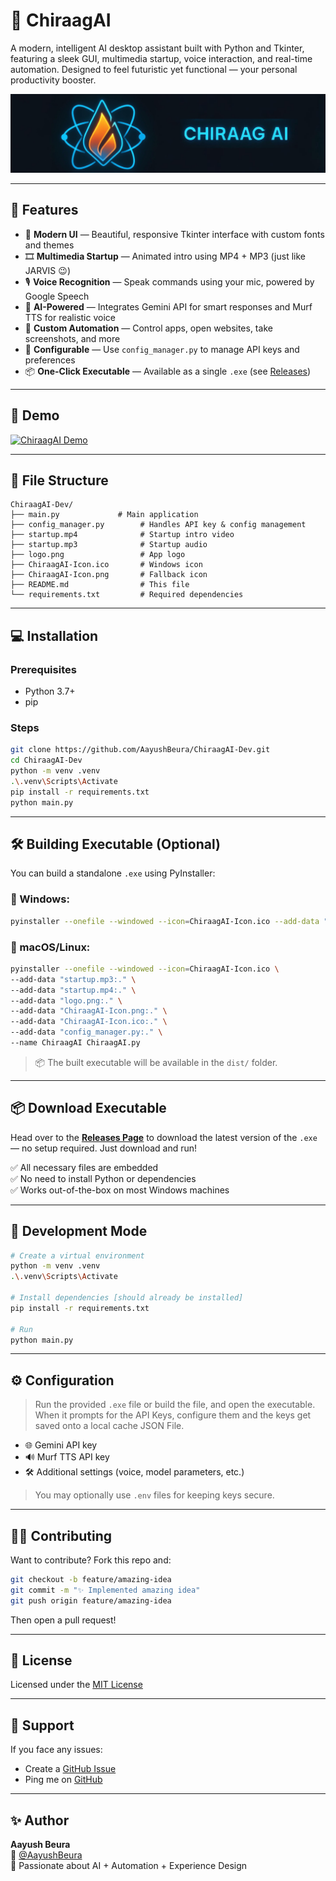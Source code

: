 # 🚀 ChiraagAI

A modern, intelligent AI desktop assistant built with Python and Tkinter, featuring a sleek GUI, multimedia startup, voice interaction, and real-time automation. Designed to feel futuristic yet functional — your personal productivity booster.

![ChiraagAI Banner](banner.png)

---

## 🌟 Features

- 🎨 **Modern UI** — Beautiful, responsive Tkinter interface with custom fonts and themes  
- 🎞️ **Multimedia Startup** — Animated intro using MP4 + MP3 (just like JARVIS 😉)  
- 🎙️ **Voice Recognition** — Speak commands using your mic, powered by Google Speech  
- 🤖 **AI-Powered** — Integrates Gemini API for smart responses and Murf TTS for realistic voice  
- 🧠 **Custom Automation** — Control apps, open websites, take screenshots, and more  
- 🔧 **Configurable** — Use `config_manager.py` to manage API keys and preferences  
- 📦 **One-Click Executable** — Available as a single `.exe` (see [Releases](https://github.com/AayushBeura/ChiraagAI-Dev/releases))

---

## 📸 Demo

[![ChiraagAI Demo](https://img.youtube.com/vi/RmNGs3ges8o/0.jpg)](https://www.youtube.com/watch?v=RmNGs3ges8o)

---

## 📁 File Structure

```
ChiraagAI-Dev/
├── main.py             # Main application
├── config_manager.py        # Handles API key & config management
├── startup.mp4              # Startup intro video
├── startup.mp3              # Startup audio
├── logo.png                 # App logo
├── ChiraagAI-Icon.ico       # Windows icon
├── ChiraagAI-Icon.png       # Fallback icon
├── README.md                # This file
└── requirements.txt         # Required dependencies
```

---

## 💻 Installation

### Prerequisites
- Python 3.7+
- pip

### Steps

```bash
git clone https://github.com/AayushBeura/ChiraagAI-Dev.git
cd ChiraagAI-Dev
python -m venv .venv
.\.venv\Scripts\Activate
pip install -r requirements.txt
python main.py
```

---

## 🛠️ Building Executable (Optional)

You can build a standalone `.exe` using PyInstaller:

### 🔹 Windows:

```bash
pyinstaller --onefile --windowed --icon=ChiraagAI-Icon.ico --add-data "ChiraagAI-Icon.ico;." --add-data "ChiraagAI-Icon.png;." --add-data "logo.png;." --add-data "startup.mp4;." --add-data "startup.mp3;." --add-data "config_manager.py;." --name ChiraagAI main.py
```

### 🔸 macOS/Linux:

```bash
pyinstaller --onefile --windowed --icon=ChiraagAI-Icon.ico \
--add-data "startup.mp3:." \
--add-data "startup.mp4:." \
--add-data "logo.png:." \
--add-data "ChiraagAI-Icon.png:." \
--add-data "ChiraagAI-Icon.ico:." \
--add-data "config_manager.py:." \
--name ChiraagAI ChiraagAI.py
```

> 📦 The built executable will be available in the `dist/` folder.

---

## 📦 Download Executable

Head over to the [**Releases Page**](https://github.com/AayushBeura/ChiraagAI-Dev/releases) to download the latest version of the `.exe` — no setup required. Just download and run!

✅ All necessary files are embedded  
✅ No need to install Python or dependencies  
✅ Works out-of-the-box on most Windows machines

---

## 🧪 Development Mode

```bash
# Create a virtual environment
python -m venv .venv
.\.venv\Scripts\Activate

# Install dependencies [should already be installed]
pip install -r requirements.txt

# Run
python main.py
```

---

## ⚙️ Configuration
> Run the provided `.exe` file or build the file, and open the executable. When it prompts for the API Keys, configure them and the keys get saved onto a local cache JSON File.

- 🌐 Gemini API key
- 🔊 Murf TTS API key
- 🛠 Additional settings (voice, model parameters, etc.)

> You may optionally use `.env` files for keeping keys secure.

---

## 👨‍💻 Contributing

Want to contribute? Fork this repo and:

```bash
git checkout -b feature/amazing-idea
git commit -m "✨ Implemented amazing idea"
git push origin feature/amazing-idea
```

Then open a pull request!

---

## 📃 License

Licensed under the [MIT License](LICENSE)

---

## 🙋 Support

If you face any issues:
- Create a [GitHub Issue](https://github.com/AayushBeura/ChiraagAI-Dev/issues)
- Ping me on [GitHub](https://github.com/AayushBeura)

---

## ✨ Author

**Aayush Beura**  
🔗 [@AayushBeura](https://github.com/AayushBeura)  
📧 Passionate about AI + Automation + Experience Design
